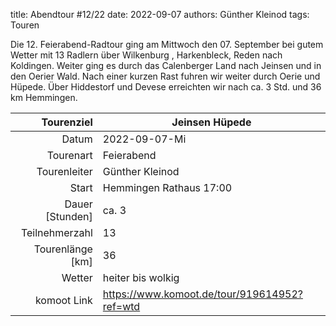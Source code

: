 title: Abendtour #12/22 
date: 2022-09-07
authors: Günther Kleinod 
tags: Touren 

Die 12. Feierabend-Radtour ging am Mittwoch den 07. September bei gutem Wetter mit 13 Radlern über Wilkenburg , Harkenbleck, Reden nach Koldingen. Weiter ging es durch das Calenberger Land nach Jeinsen und in den Oerier Wald. Nach einer kurzen Rast fuhren wir weiter durch Oerie und Hüpede. Über Hiddestorf und Devese erreichten wir nach ca. 3 Std. und 36 km Hemmingen.

Tourenziel       | Jeinsen Hüpede
---------------: | ----------------------- 
Datum            | 2022-09-07-Mi
Tourenart        | Feierabend
Tourenleiter     | Günther Kleinod
Start            | Hemmingen Rathaus 17:00
Dauer [Stunden]  | ca. 3
Teilnehmerzahl   | 13
Tourenlänge [km] | 36
Wetter           | heiter bis wolkig
komoot Link      | <https://www.komoot.de/tour/919614952?ref=wtd>
